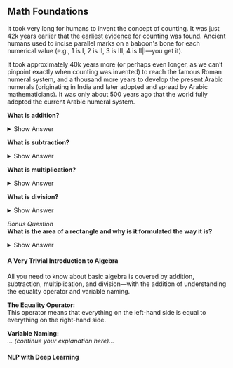 ## Math Foundations

It took very long for humans to invent the concept of counting. It was just 42k years earlier that the [earliest evidence](https://en.wikipedia.org/wiki/History_of_ancient_numeral_systems) for counting was found. Ancient humans used to incise parallel marks on a baboon's bone for each numerical value (e.g., 1 is I, 2 is II, 3 is III, 4 is II|I—you get it).

It took approximately 40k years more (or perhaps even longer, as we can’t pinpoint exactly when counting was invented) to reach the famous Roman numeral system, and a thousand more years to develop the present Arabic numerals (originating in India and later adopted and spread by Arabic mathematicians). It was only about 500 years ago that the world fully adopted the current Arabic numeral system.

**What is addition?**

<details>
  <summary>Show Answer</summary>

  **For Discrete Values:**  

  There isn’t an official definition per se, but addition is just counting the total of discrete quantities from individual collections (like single units, people, books, papers, letters, etc.).

  **For Non-Integer Real Numbers:**  

  It’s about finding the combined scale of the individual items—essentially, placing the collections side by side.

  **For Continuous (Non-Discrete) Values:**
  
  Think of it as adding many quantifiably infinitesimal values from each continuous quantity and then scaling the result back to an integer level. For example, to add 1.43 and 2.21, you could split them into units of 0.01 (so 1.43 becomes 143 and 2.21 becomes 221), add to get 364, and then scale back to 3.64.
</details>

**What is subtraction?**

<details>
  <summary>Show Answer</summary>

  **For Discrete Values:**  

  Subtraction can be seen as counting the absence of something. It can also be understood as the opposite of addition; for instance, in `a - b`, you’re essentially asking: “How many units do I need to add to `b` to reach `a`?”

  **For Continuous (Non-Discrete) Values:**  

  The same ideas apply as with addition, but with a focus on the difference between the scaled values.
</details>

**What is multiplication?**

<details>
  <summary>Show Answer</summary>

  **For Discrete Values:**  

  Multiplication is just repeated addition. If you have `x` groups each containing `y` discrete items, multiplying them (`x * y`) gives you the total number of items. It’s a form of scaling.

  **For Continuous (Non-Discrete) Values:**  

  The concept is analogous to the discrete case, with the appropriate adjustments for continuous measures.
</details>

**What is division?**

<details>
  <summary>Show Answer</summary>

  **For Discrete Values:**
  
  Division is a bit trickier. You can think of it in several ways:
  1. **Inverse of Multiplication:** How many times does `x` fit into `y` (i.e. `z = y / x`)?
  2. **Splitting Apart**
  3. **Scaling Down**
  4. **Consolidating**
  5. **Repeated Subtraction**

  **For Continuous (Non-Discrete) Values:**
  
  The ideas are similar to multiplication, adjusted for continuous measurements.
</details>

*Bonus Question*  
**What is the area of a rectangle and why is it formulated the way it is?**

<details>
  <summary>Show Answer</summary>

  The area of a rectangle is defined as length times breadth (`l * b`) because it represents the number of 1×1 squares that fit into the rectangle. There are `b` squares across the breadth and `l` rows of these squares along the length, so the total number of squares (and thus the area) is `l * b`.

  **Personal Trivia:**  
  I didn’t think about this until I was 18—long after high school—when I couldn’t sleep and began pondering why the area of a rectangle is `l * b`, leading to a 5-day existential crisis.
</details>

#### A Very Trivial Introduction to Algebra

All you need to know about basic algebra is covered by addition, subtraction, multiplication, and division—with the addition of understanding the equality operator and variable naming.

**The Equality Operator:**  
This operator means that everything on the left-hand side is equal to everything on the right-hand side.

**Variable Naming:**  
*... (continue your explanation here)...*

#### NLP with Deep Learning
